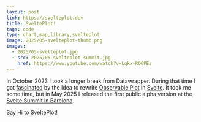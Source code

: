 ```yaml
---
layout: post
link: https://svelteplot.dev
title: SveltePlot!
tags: code
type: chart,map,library,svelteplot
image: 2025/05-svelteplot-thumb.png
images: 
  - 2025/05-svelteplot.jpg
  - src: 2025/05-svelteplot-summit.jpg
    href: https://www.youtube.com/watch?v=Lqkx-RO6PEs
---
```


In October 2023 I took a longer break from Datawrapper. During that time I got [fascinated](https://www.vis4.net/blog/2024/01/svelteplot/) by the idea to rewrite [Observable Plot](https://observablehq.com/plot/) in [Svelte](https://svelte.dev). It took me some time, but in May 2025 I released the first public alpha version at the [Svelte Summit in Barelona](https://www.youtube.com/watch?v=Lqkx-RO6PEs).

Say [Hi to SveltePlot](https://www.vis4.net/blog/2025/05/hello-svelteplot/)!
